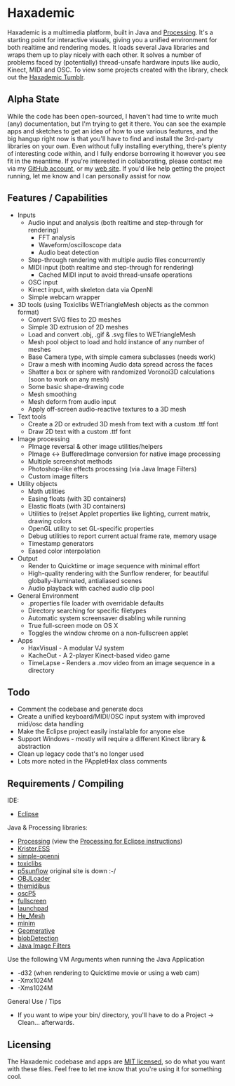 # Haxademic
Haxademic is a multimedia platform, built in Java and [Processing](http://processing.org/). It's a starting point for interactive visuals, giving you a unified environment for both realtime and rendering modes. It loads several Java libraries and wraps them up to play nicely with each other. It solves a number of problems faced by (potentially) thread-unsafe hardware inputs like audio, Kinect, MIDI and OSC. To view some projects created with the library, check out the [Haxademic Tumblr](http://haxademic.com/).

## Alpha State
While the code has been open-sourced, I haven't had time to write much (any) documentation, but I'm trying to get it there. You can see the example apps and sketches to get an idea of how to use various features, and the big hangup right now is that you'll have to find and install the 3rd-party libraries on your own. Even without fully installing everything, there's plenty of interesting code within, and I fully endorse borrowing it however you see fit in the meantime. If you're interested in collaborating, please contact me via my [GitHub account](http://github.com/cacheflowe), or my [web site](http://cacheflowe.com/?page=contact). If you'd like help getting the project running, let me know and I can personally assist for now.

## Features / Capabilities
* Inputs
	* Audio input and analysis (both realtime and step-through for rendering)
		* FFT analysis
		* Waveform/oscilloscope data
		* Audio beat detection
	* Step-through rendering with multiple audio files concurrently
	* MIDI input (both realtime and step-through for rendering)
		* Cached MIDI input to avoid thread-unsafe operations
	* OSC input
	* Kinect input, with skeleton data via OpenNI
	* Simple webcam wrapper
* 3D tools (using Toxiclibs WETriangleMesh objects as the common format)
	* Convert SVG files to 2D meshes
	* Simple 3D extrusion of 2D meshes
	* Load and convert .obj, .gif & .svg files to WETriangleMesh
	* Mesh pool object to load and hold instance of any number of meshes
	* Base Camera type, with simple camera subclasses (needs work) 
	* Draw a mesh with incoming Audio data spread across the faces
	* Shatter a box or sphere with randomized Voronoi3D calculations (soon to work on any mesh)
	* Some basic shape-drawing code
	* Mesh smoothing
	* Mesh deform from audio input
	* Apply off-screen audio-reactive textures to a 3D mesh
* Text tools
	* Create a 2D or extruded 3D mesh from text with a custom .ttf font
	* Draw 2D text with a custom .ttf font
* Image processing
	* PImage reversal & other image utilities/helpers
	* PImage <-> BufferedImage conversion for native image processing
	* Multiple screenshot methods
	* Photoshop-like effects processing (via Java Image Filters)
	* Custom image filters
* Utility objects
	* Math utilities
	* Easing floats (with 3D containers)
	* Elastic floats (with 3D containers)
	* Utilities to (re)set Applet properties like lighting, current matrix, drawing colors
	* OpenGL utility to set GL-specific properties
	* Debug utilities to report current actual frame rate, memory usage 
	* Timestamp generators
	* Eased color interpolation
* Output
	* Render to Quicktime or image sequence with minimal effort
	* High-quality rendering with the Sunflow renderer, for beautiful globally-illuminated, antialiased scenes 
	* Audio playback with cached audio clip pool
* General Environment
	* .properties file loader with overridable defaults
	* Directory searching for specific filetypes
	* Automatic system screensaver disabling while running
	* True full-screen mode on OS X
	* Toggles the window chrome on a non-fullscreen applet
* Apps
	* HaxVisual - A modular VJ system
	* KacheOut - A 2-player Kinect-based video game 
	* TimeLapse - Renders a .mov video from an image sequence in a directory

## Todo
* Comment the codebase and generate docs
* Create a unified keyboard/MIDI/OSC input system with improved midi/osc data handling
* Make the Eclipse project easily installable for anyone else
* Support Windows - mostly will require a different Kinect library & abstraction
* Clean up legacy code that's no longer used
* Lots more noted in the PAppletHax class comments

## Requirements / Compiling
IDE:

* [Eclipse](http://www.eclipse.org/)

Java & Processing libraries:

* [Processing](http://processing.org/) (view the [Processing for Eclipse instructions](http://processing.org/learning/eclipse/))
* [Krister.ESS](http://www.tree-axis.com/Ess/)
* [simple-openni](http://code.google.com/p/simple-openni/)
* [toxiclibs](http://toxiclibs.org/)
* [p5sunflow](https://github.com/hryk/p5sunflow) original site is down :-/
* [OBJLoader](http://code.google.com/p/saitoobjloader/)
* [themidibus](https://github.com/sparks/themidibus)
* [oscP5](http://www.sojamo.de/libraries/oscP5/)
* [fullscreen](http://www.superduper.org/processing/fullscreen_api/)
* [launchpad](http://rngtng.github.com/launchpad/)
* [He_Mesh](http://hemesh.wblut.com/)
* [minim](http://code.compartmental.net/tools/minim/)
* [Geomerative](http://www.ricardmarxer.com/geomerative/)
* [blobDetection](http://www.v3ga.net/processing/BlobDetection/)
* [Java Image Filters](http://www.jhlabs.com/ip/filters/index.html)

Use the following VM Arguments when running the Java Application

* -d32 (when rendering to Quicktime movie or using a web cam)
* -Xmx1024M
* -Xms1024M

General Use / Tips

* If you want to wipe your bin/ directory, you'll have to do a Project -> Clean... afterwards.


## Licensing

The Haxademic codebase and apps are [MIT licensed](https://raw.github.com/cacheflowe/haxademic/master/LICENSE), so do what you want with these files. Feel free to let me know that you're using it for something cool.
